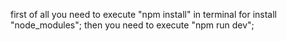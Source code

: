 first of all you need to execute "npm install" in terminal for install "node_modules";
then you need to execute "npm run dev";
